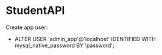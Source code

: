 # StudentAPI

Create app user:
- ALTER USER 'admin_app'@'localhost' IDENTIFIED WITH mysql_native_password BY 'password';